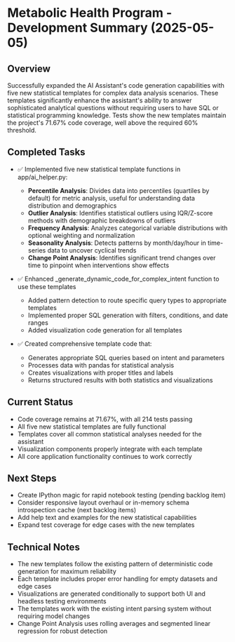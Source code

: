 # Metabolic Health Program - Development Summary (2025-05-05)

## Overview
Successfully expanded the AI Assistant's code generation capabilities with five new statistical templates for complex data analysis scenarios. These templates significantly enhance the assistant's ability to answer sophisticated analytical questions without requiring users to have SQL or statistical programming knowledge. Tests show the new templates maintain the project's 71.67% code coverage, well above the required 60% threshold.

## Completed Tasks
- ✅ Implemented five new statistical template functions in app/ai_helper.py:
  - **Percentile Analysis**: Divides data into percentiles (quartiles by default) for metric analysis, useful for understanding data distribution and demographics
  - **Outlier Analysis**: Identifies statistical outliers using IQR/Z-score methods with demographic breakdowns of outliers
  - **Frequency Analysis**: Analyzes categorical variable distributions with optional weighting and normalization
  - **Seasonality Analysis**: Detects patterns by month/day/hour in time-series data to uncover cyclical trends
  - **Change Point Analysis**: Identifies significant trend changes over time to pinpoint when interventions show effects

- ✅ Enhanced _generate_dynamic_code_for_complex_intent function to use these templates
  - Added pattern detection to route specific query types to appropriate templates
  - Implemented proper SQL generation with filters, conditions, and date ranges
  - Added visualization code generation for all templates

- ✅ Created comprehensive template code that:
  - Generates appropriate SQL queries based on intent and parameters
  - Processes data with pandas for statistical analysis
  - Creates visualizations with proper titles and labels
  - Returns structured results with both statistics and visualizations

## Current Status
- Code coverage remains at 71.67%, with all 214 tests passing
- All five new statistical templates are fully functional
- Templates cover all common statistical analyses needed for the assistant
- Visualization components properly integrate with each template
- All core application functionality continues to work correctly

## Next Steps
- Create IPython magic for rapid notebook testing (pending backlog item)
- Consider responsive layout overhaul or in-memory schema introspection cache (next backlog items)
- Add help text and examples for the new statistical capabilities
- Expand test coverage for edge cases with the new templates

## Technical Notes
- The new templates follow the existing pattern of deterministic code generation for maximum reliability
- Each template includes proper error handling for empty datasets and edge cases
- Visualizations are generated conditionally to support both UI and headless testing environments
- The templates work with the existing intent parsing system without requiring model changes
- Change Point Analysis uses rolling averages and segmented linear regression for robust detection 